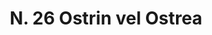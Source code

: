 ---
title: "N. 26 Ostrin vel Ostrea"
permalink: "/edition/plant026/"
plant-name: "N. 26"
plant-number: "026"
plant-xml: "/assets/xml/plant026.xml"
plant-img1: "/assets/img/plant026_verso.jpg"
plant-img2: "/assets/img/plant026.jpg"
plant-title: "N. 26 Ostrin vel Ostrea"
plant-wfo-link: ""
plant-kew-link: ""
plant-taxon-content: "[Not identified]"
layout: single-xml
---